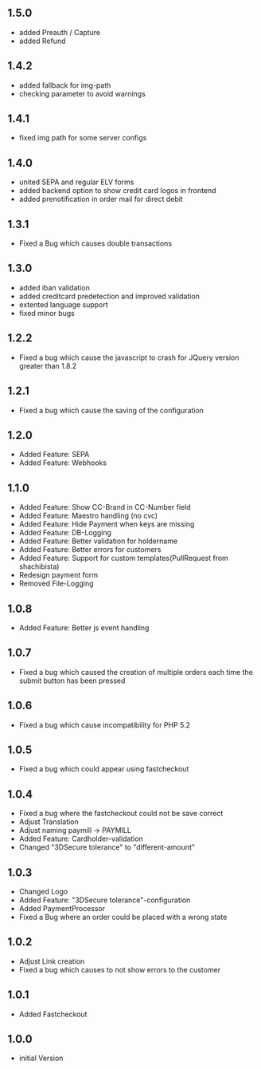 ## 1.5.0
 * added Preauth / Capture
 * added Refund

## 1.4.2
 * added fallback for img-path
 * checking parameter to avoid warnings

## 1.4.1
 * fixed img path for some server configs

## 1.4.0
 * united SEPA and regular ELV forms
 * added backend option to show credit card logos in frontend
 * added prenotification in order mail for direct debit

## 1.3.1
 * Fixed a Bug which causes double transactions

## 1.3.0
 * added iban validation
 * added creditcard predetection and improved validation
 * extented language support
 * fixed minor bugs

## 1.2.2
 * Fixed a bug which cause the javascript to crash for JQuery version greater than 1.8.2

## 1.2.1
 * Fixed a bug which cause the saving of the configuration

## 1.2.0
 * Added Feature: SEPA
 * Added Feature: Webhooks

## 1.1.0
 * Added Feature: Show CC-Brand in CC-Number field
 * Added Feature: Maestro handling (no cvc)
 * Added Feature: Hide Payment when keys are missing
 * Added Feature: DB-Logging
 * Added Feature: Better validation for holdername
 * Added Feature: Better errors for customers
 * Added Feature: Support for custom templates(PullRequest from shachibista)
 * Redesign payment form
 * Removed File-Logging

## 1.0.8
 * Added Feature: Better js event handling

## 1.0.7
 * Fixed a bug which caused the creation of multiple orders each time the submit button has been pressed

## 1.0.6
 * Fixed a bug which cause incompatibility for PHP 5.2

## 1.0.5
 * Fixed a bug which could appear using fastcheckout

## 1.0.4
 * Fixed a bug where the fastcheckout could not be save correct
 * Adjust Translation
 * Adjust naming paymill -> PAYMILL
 * Added Feature: Cardholder-validation
 * Changed "3DSecure tolerance" to "different-amount"

## 1.0.3
 * Changed Logo
 * Added Feature: "3DSecure tolerance"-configuration
 * Added PaymentProcessor
 * Fixed a Bug where an order could be placed with a wrong state

## 1.0.2
 * Adjust Link creation
 * Fixed a bug which causes to not show errors to the customer

## 1.0.1
 * Added Fastcheckout

## 1.0.0
 * initial Version